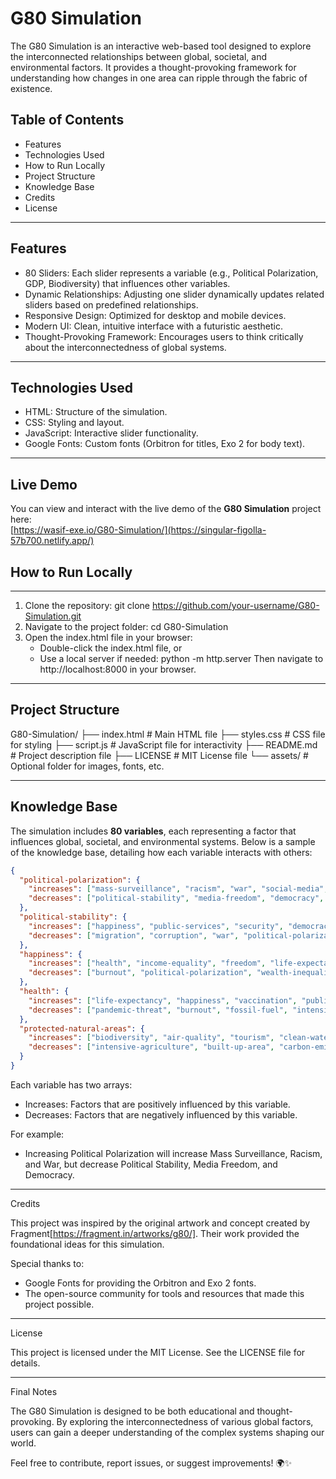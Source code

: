 # G80 Simulation

The G80 Simulation is an interactive web-based tool designed to explore the interconnected relationships between global, societal, and environmental factors. It provides a thought-provoking framework for understanding how changes in one area can ripple through the fabric of existence.

## Table of Contents

- Features
- Technologies Used
- How to Run Locally
- Project Structure
- Knowledge Base
- Credits
- License

---

## Features

- 80 Sliders: Each slider represents a variable (e.g., Political Polarization, GDP, Biodiversity) that influences other variables.
- Dynamic Relationships: Adjusting one slider dynamically updates related sliders based on predefined relationships.
- Responsive Design: Optimized for desktop and mobile devices.
- Modern UI: Clean, intuitive interface with a futuristic aesthetic.
- Thought-Provoking Framework: Encourages users to think critically about the interconnectedness of global systems.

---

## Technologies Used

- HTML: Structure of the simulation.
- CSS: Styling and layout.
- JavaScript: Interactive slider functionality.
- Google Fonts: Custom fonts (Orbitron for titles, Exo 2 for body text).

---
## Live Demo

You can view and interact with the live demo of the **G80 Simulation** project here:  
[https://wasif-exe.io/G80-Simulation/](https://singular-figolla-57b700.netlify.app/)
## How to Run Locally

---

1. Clone the repository:
   git clone https://github.com/your-username/G80-Simulation.git
2. Navigate to the project folder:
   cd G80-Simulation
3. Open the index.html file in your browser:
   - Double-click the index.html file, or
   - Use a local server if needed:
     python -m http.server
     Then navigate to http://localhost:8000 in your browser.

---

## Project Structure

G80-Simulation/
├── index.html       # Main HTML file
├── styles.css       # CSS file for styling
├── script.js        # JavaScript file for interactivity
├── README.md        # Project description file
├── LICENSE          # MIT License file
└── assets/          # Optional folder for images, fonts, etc.

---

## Knowledge Base

The simulation includes **80 variables**, each representing a factor that influences global, societal, and environmental systems. Below is a sample of the knowledge base, detailing how each variable interacts with others:

```json
{
  "political-polarization": {
    "increases": ["mass-surveillance", "racism", "war", "social-media", "military-spending", "corruption"],
    "decreases": ["political-stability", "media-freedom", "democracy", "happiness"]
  },
  "political-stability": {
    "increases": ["happiness", "public-services", "security", "democracy", "economic-regulation", "employment-rate"],
    "decreases": ["migration", "corruption", "war", "political-polarization"]
  },
  "happiness": {
    "increases": ["health", "income-equality", "freedom", "life-expectancy", "public-services", "protected-natural-areas"],
    "decreases": ["burnout", "political-polarization", "wealth-inequality", "corruption"]
  },
  "health": {
    "increases": ["life-expectancy", "happiness", "vaccination", "public-services", "air-quality", "access-to-housing"],
    "decreases": ["pandemic-threat", "burnout", "fossil-fuel", "intensive-agriculture"]
  },
  "protected-natural-areas": {
    "increases": ["biodiversity", "air-quality", "tourism", "clean-water"],
    "decreases": ["intensive-agriculture", "built-up-area", "carbon-emissions"]
  }
}
```

Each variable has two arrays:
- Increases: Factors that are positively influenced by this variable.
- Decreases: Factors that are negatively influenced by this variable.

For example:
- Increasing Political Polarization will increase Mass Surveillance, Racism, and War, but decrease Political Stability, Media Freedom, and Democracy.

---

Credits

This project was inspired by the original artwork and concept created by Fragment[https://fragment.in/artworks/g80/]. Their work provided the foundational ideas for this simulation.

Special thanks to:
- Google Fonts for providing the Orbitron and Exo 2 fonts.
- The open-source community for tools and resources that made this project possible.

---

License

This project is licensed under the MIT License. See the LICENSE file for details.

---

Final Notes

The G80 Simulation is designed to be both educational and thought-provoking. By exploring the interconnectedness of various global factors, users can gain a deeper understanding of the complex systems shaping our world.

Feel free to contribute, report issues, or suggest improvements! 🌍✨
